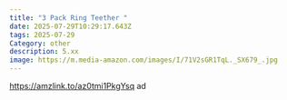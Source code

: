 ```yaml
---
title: "3 Pack Ring Teether "
date: 2025-07-29T10:29:17.643Z
tags: 2025-07-29
Category: other
description: 5.xx
image: https://m.media-amazon.com/images/I/71V2sGR1TqL._SX679_.jpg
---
```

https://amzlink.to/az0tmi1PkgYsq  ad